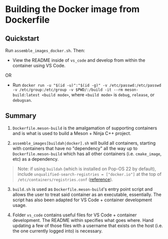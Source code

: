 # Building the Docker image from Dockerfile

## Quickstart

Run `assemble_images_docker.sh`.  Then:

- View the README inside of `vs_code` and develop from within the container using VS Code.
  
OR

- Run `docker run -u "$(id -u)":"$(id -g)" -v /etc/passwd:/etc/passwd -v /etc/group:/etc/group -v $PWD/:/build -it --rm meson-build:latest <build mode>`, where `<build mode>` is `debug`, `release`, or `debugsan`.

## Summary

1. `Dockerfile.meson-build` is the amalgamation of supporting containers and is what is used to build a Meson + Ninja C++ project.

2. `assemble_images[buildah|docker].sh` will build all containers, starting with containers that have no "dependency" all the way up to `Dockerfile.meson-build` which has all other containers (i.e. `cmake_image`, etc) as a dependency.
> Note: if using `buildah` (which is installed on Pop-OS 22 by default), include `unqualified-search-registries = ["docker.io"]` at the top of `/etc/containers/registries.conf` ([reference](https://github.com/containers/podman/issues/16096#issuecomment-1272552143)).

3. `build.sh` is used as `Dockerfile.meson-build`'s entry point script and allows the user to treat said container as an executable, essentially.  The script has also been adapted for VS Code + container development usage.

4. Folder `vs_code` contains useful files for VS Code + container development.  The README within specifies what goes where.  Hand updating a few of those files with a username that exists on the host (i.e. the one currently logged into) is necessary.
